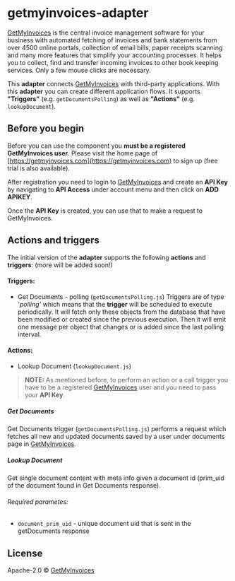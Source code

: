 # getmyinvoices-adapter

[GetMyInvoices](https://getmyinvoices.com) is the central invoice management software for your business with automated fetching of invoices and bank statements from over 4500 online portals, collection of email bills, paper receipts scanning and many more features that simplify your accounting processes. It helps you to collect, find and transfer incoming invoices to other book keeping services. Only a few mouse clicks are necessary. 

This **adapter** connects [GetMyInvoices](https://getmyinvoices.com) with third-party applications. With this **adapter** you can create different application flows. It supports **"Triggers"** (e.g. ``getDocumentsPolling``) as well as **"Actions"** (e.g. ``lookupDocument``).

## Before you begin

Before you can use the component you **must be a registered GetMyInvoices user**. Please visit the home page of [https://getmyinvoices.com](https://getmyinvoices.com) to sign up (free trial is also available).

After registration you need to login to [GetMyInvoices](https://getmyinvoices.com) and create an **API Key** by navigating to **API Access** under account menu and then click on **ADD APIKEY**.

Once the **API Key** is created, you can use that to make a request to GetMyInvoices.

## Actions and triggers
The initial version of the **adapter** supports the following **actions** and **triggers**: (more will be added soon!)

#### Triggers:
  - Get Documents - polling (```getDocumentsPolling.js```)
  Triggers are of type '*polling'* which means that the **trigger** will be scheduled to execute periodically. It will fetch only these objects from the database that have been modified or created since the previous execution. Then it will emit one message per object that changes or is added since the last polling interval.
  
#### Actions:
  - Lookup Document (```lookupDocument.js```)

> **NOTE:** As mentioned before, to perform an action or a call trigger you have to be a registered [GetMyInvoices](https://getmyinvoices.com) user and you need to pass your **API Key**.

##### Get Documents

Get Documents trigger (```getDocumentsPolling.js```) performs a request which fetches all new and updated documents saved by a user under documents page in [GetMyInvoices](https://getmyinvoices.com).

##### Lookup Document

Get single document content with meta info given a document id (prim_uid of the document found in Get Documents response).

###### Required parametes:
  - ``document_prim_uid`` - unique document uid that is sent in the getDocuments response
 
 
## License

Apache-2.0 © [GetMyInvoices](https://getmyinvoices.com)
